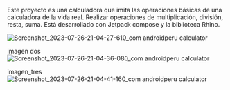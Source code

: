 Este proyecto es una calculadora que imita las operaciones básicas de una calculadora de la vida real. Realizar operaciones de multiplicación, división, resta, suma. Está desarrollado con Jetpack compose y la biblioteca Rhino.

![Screenshot_2023-07-26-21-04-27-610_com androidperu calculator](https://github.com/Sebas333231/Calculator_compose/assets/110652225/3fea3f0e-b9c4-4c25-a547-7265d998068b)


imagen dos
![Screenshot_2023-07-26-21-04-36-080_com androidperu calculator](https://github.com/Sebas333231/Calculator_compose/assets/110652225/4d4b002a-be69-499f-bc5f-747954d71556)


imagen_tres
![Screenshot_2023-07-26-21-04-41-160_com androidperu calculator](https://github.com/Sebas333231/Calculator_compose/assets/110652225/e0a6aa47-9cd1-4352-949f-8d32e4de390a)
